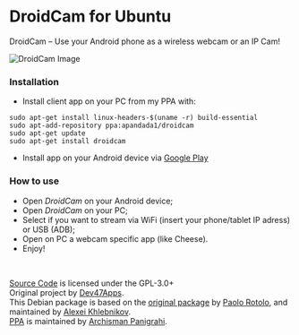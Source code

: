 DroidCam for Ubuntu
==============
DroidCam – Use your Android phone as a wireless webcam or an IP Cam!

![DroidCam Image](https://github.com/alexeikh/droidcam-deb/raw/master/intro.jpg)

### Installation
- Install client app on your PC from my PPA with:
```
sudo apt-get install linux-headers-$(uname -r) build-essential
sudo apt-add-repository ppa:apandada1/droidcam
sudo apt-get update
sudo apt-get install droidcam
```

- Install app on your Android device via [Google Play](https://play.google.com/store/apps/details?id=com.dev47apps.droidcam)

### How to use
- Open *DroidCam* on your Android device;
- Open *DroidCam* on your PC;
- Select if you want to stream via WiFi (insert your phone/tablet IP adress) or USB (ADB);
- Open on PC a webcam specific app (like Cheese).
- Enjoy!

<br/> 

[Source Code](https://github.com/aramg/droidcam/) is licensed under the GPL-3.0+ <br/> 
Original project by [Dev47Apps](http://www.dev47apps.com/).
<br/> 
This Debian package is based on the [original package](https://github.com/paolorotolo/droidcam/) by [Paolo Rotolo](http://paolorotolo.github.io/), and maintained by [Alexei Khlebnikov](https://github.com/alexeikh).
<br/>
[PPA](https://launchpad.net/~apandada1/+archive/ubuntu/droidcam) is maintained by [Archisman Panigrahi](https://github.com/apandada1).
